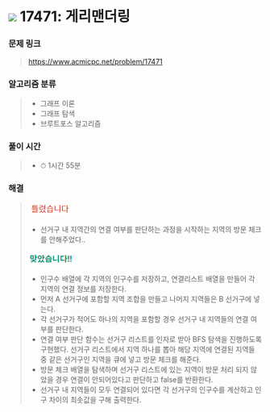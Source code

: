 # <img src="https://static.solved.ac/tier_small/11.svg" width=30> 17471: 게리맨더링 

### 문제 링크
> https://www.acmicpc.net/problem/17471

### 알고리즘 분류
>- 그래프 이론
>- 그래프 탐색
>- 브루트포스 알고리즘

### 풀이 시간
>- ⏱ 1시간 55분

### 해결
> ![bad](../../../Img/bad.png)  
>- 선거구 내 지역간의 연결 여부를 판단하는 과정을 시작하는 지역의 방문 체크를 안해주었다..
>
> ![good](../../../Img/good.png)
>- 인구수 배열에 각 지역의 인구수를 저장하고, 연결리스트 배열을 만들어 각 지역의 연결 정보를 저장한다.
>- 먼저 A 선거구에 포함할 지역 조합을 만들고 나머지 지역들은 B 선거구에 넣는다.
>- 각 선거구가 적어도 하나의 지역을 포함할 경우 선거구 내 지역들의 연결 여부를 판단한다.
>- 연결 여부 판단 함수는 선거구 리스트를 인자로 받아 BFS 탐색을 진행하도록 구현했다. 선거구 리스트에서 지역 하나를 뽑아 해당 지역에 연결된 지역들 중 같은 선거구인 지역을 큐에 넣고 방문 체크를 해준다.
>- 방문 체크 배열을 탐색하며 선거구 리스트에 있는 지역이 방문 처리 되지 않았을 경우 연결이 안되어있다고 판단하고 false를 반환한다.
>- 선거구 내 지역들이 모두 연결되어 있다면 각 선거구의 인구수를 계산하고 인구 차이의 최솟값을 구해 출력한다.
